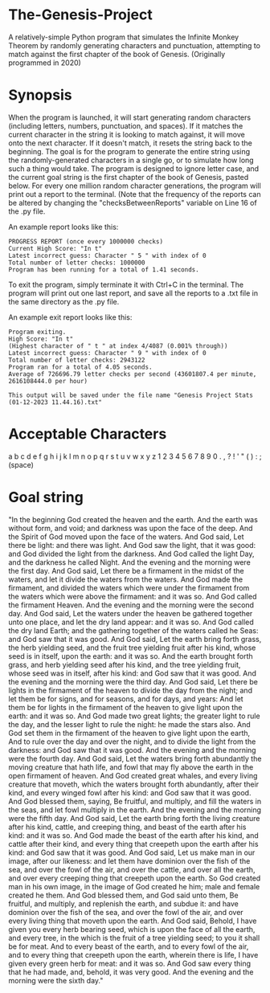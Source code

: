 # The-Genesis-Project
A relatively-simple Python program that simulates the Infinite Monkey Theorem by randomly generating characters and punctuation, attempting to match against the first chapter of the book of Genesis. (Originally programmed in 2020)

# Synopsis
When the program is launched, it will start generating random characters (including letters, numbers, punctuation, and spaces). If it matches the current character in the string it is looking to match against, it will move onto the next character. If it doesn't match, it resets the string back to the beginning. The goal is for the program to generate the entire string using the randomly-generated characters in a single go, or to simulate how long such a thing would take. 
The program is designed to ignore letter case, and the current goal string is the first chapter of the book of Genesis, pasted below.
For every one million random character generations, the program will print out a report to the terminal. (Note that the frequency of the reports can be altered by changing the "checksBetweenReports" variable on Line 16 of the .py file.

An example report looks like this:
```
PROGRESS REPORT (once every 1000000 checks)
Current High Score: "In t"
Latest incorrect guess: Character " 5 " with index of 0
Total number of letter checks: 1000000
Program has been running for a total of 1.41 seconds.
```
To exit the program, simply terminate it with Ctrl+C in the terminal. The program will print out one last report, and save all the reports to a .txt file in the same directory as the .py file.


An example exit report looks like this:
```
Program exiting.
High Score: "In t"
(Highest character of " t " at index 4/4087 (0.001% through))
Latest incorrect guess: Character " 9 " with index of 0
Total number of letter checks: 2943122
Program ran for a total of 4.05 seconds.
Average of 726696.79 letter checks per second (43601807.4 per minute, 2616108444.0 per hour)

This output will be saved under the file name "Genesis Project Stats (01-12-2023 11.44.16).txt"
```
# Acceptable Characters
a b c d e f g h i j k l m n o p q r s t u v w x y z 1 2 3 4 5 6 7 8 9 0 . , ? ! ' " ( ) : ; (space)

# Goal string
"In the beginning God created the heaven and the earth. And the earth was without form, and void; and darkness was upon the face of the deep. And the Spirit of God moved upon the face of the waters. And God said, Let there be light: and there was light. And God saw the light, that it was good: and God divided the light from the darkness. And God called the light Day, and the darkness he called Night. And the evening and the morning were the first day. And God said, Let there be a firmament in the midst of the waters, and let it divide the waters from the waters. And God made the firmament, and divided the waters which were under the firmament from the waters which were above the firmament: and it was so. And God called the firmament Heaven. And the evening and the morning were the second day. And God said, Let the waters under the heaven be gathered together unto one place, and let the dry land appear: and it was so. And God called the dry land Earth; and the gathering together of the waters called he Seas: and God saw that it was good. And God said, Let the earth bring forth grass, the herb yielding seed, and the fruit tree yielding fruit after his kind, whose seed is in itself, upon the earth: and it was so. And the earth brought forth grass, and herb yielding seed after his kind, and the tree yielding fruit, whose seed was in itself, after his kind: and God saw that it was good. And the evening and the morning were the third day. And God said, Let there be lights in the firmament of the heaven to divide the day from the night; and let them be for signs, and for seasons, and for days, and years: And let them be for lights in the firmament of the heaven to give light upon the earth: and it was so. And God made two great lights; the greater light to rule the day, and the lesser light to rule the night: he made the stars also. And God set them in the firmament of the heaven to give light upon the earth, And to rule over the day and over the night, and to divide the light from the darkness: and God saw that it was good. And the evening and the morning were the fourth day. And God said, Let the waters bring forth abundantly the moving creature that hath life, and fowl that may fly above the earth in the open firmament of heaven. And God created great whales, and every living creature that moveth, which the waters brought forth abundantly, after their kind, and every winged fowl after his kind: and God saw that it was good. And God blessed them, saying, Be fruitful, and multiply, and fill the waters in the seas, and let fowl multiply in the earth. And the evening and the morning were the fifth day. And God said, Let the earth bring forth the living creature after his kind, cattle, and creeping thing, and beast of the earth after his kind: and it was so. And God made the beast of the earth after his kind, and cattle after their kind, and every thing that creepeth upon the earth after his kind: and God saw that it was good. And God said, Let us make man in our image, after our likeness: and let them have dominion over the fish of the sea, and over the fowl of the air, and over the cattle, and over all the earth, and over every creeping thing that creepeth upon the earth. So God created man in his own image, in the image of God created he him; male and female created he them. And God blessed them, and God said unto them, Be fruitful, and multiply, and replenish the earth, and subdue it: and have dominion over the fish of the sea, and over the fowl of the air, and over every living thing that moveth upon the earth. And God said, Behold, I have given you every herb bearing seed, which is upon the face of all the earth, and every tree, in the which is the fruit of a tree yielding seed; to you it shall be for meat. And to every beast of the earth, and to every fowl of the air, and to every thing that creepeth upon the earth, wherein there is life, I have given every green herb for meat: and it was so. And God saw every thing that he had made, and, behold, it was very good. And the evening and the morning were the sixth day."
